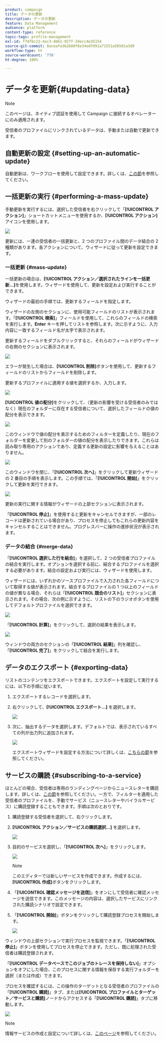 ```yaml
---
product: campaign
title: データの更新
description: データの更新
feature: Data Management
audience: platform
content-type: reference
topic-tags: profile-management
exl-id: f7dfbc22-4ac3-4b61-927f-34ecc4e35154
source-git-commit: 8aceafa362b80f6e34edfd91a71551a58501a3d0
workflow-type: ht
source-wordcount: '776'
ht-degree: 100%

---
```


# データを更新{#updating-data}

>[!NOTE]
>
>このページは、ネイティブ認証を使用して Campaign に接続するオペレーターにのみ適用されます。

受信者のプロファイルにリンクされているデータは、手動または自動で更新できます。

## 自動更新の設定 {#setting-up-an-automatic-update}

自動更新は、ワークフローを使用して設定できます。詳しくは、[この節](../../workflow/using/update-data.md)を参照してください。

## 一括更新の実行 {#performing-a-mass-update}

手動更新を実行するには、選択した受信者を右クリックして「**[!UICONTROL アクション]**」ショートカットメニューを使用するか、**[!UICONTROL アクション]**&#x200B;アイコンを使用します。

![](assets/s_ncs_user_action_icon.png)

更新には、一連の受信者の一括更新と、2 つのプロファイル間のデータ結合の 2 種類があります。各アクションについて、ウィザードに従って更新を設定できます。

### 一括更新 {#mass-update}

一括更新の場合は、**[!UICONTROL アクション／選択されたラインを一括更新...]**&#x200B;を使用します。ウィザードを使用して、更新を設定および実行することができます。

ウィザードの最初の手順では、更新するフィールドを指定します。

ウィザードの左側のセクションに、使用可能フィールドのリストが表示されます。「**[!UICONTROL 検索]**」フィールドを使用して、これらのフィールドの検索を実行します。**Enter** キーを押してリストを参照します。次に示すように、入力内容に一致するフィールド名が太字で表示されます。

更新するフィールドをダブルクリックすると、それらのフィールドがウィザードの右側のセクションに表示されます。

![](assets/s_ncs_user_update_wizard01_1.png)

エラーが発生した場合は、**[!UICONTROL 削除]**&#x200B;ボタンを使用して、更新するフィールドのリストからフィールドを削除します。

更新するプロファイルに適用する値を選択するか、入力します。

![](assets/s_ncs_user_update_wizard01_12.png)

**[!UICONTROL 値の配分]**&#x200B;をクリックして、（更新の影響を受ける受信者のみではなく）現在のフォルダーに存在する受信者について、選択したフィールドの値の配分を表示できます。

![](assets/s_ncs_user_update_wizard01_2.png)

このウィンドウで値の配分を表示するためのフィルターを定義したり、現在のフォルダーを変更して別のフォルダーの値の配分を表示したりできます。これらは読み取り専用のアクションであり、定義する更新の設定に影響を与えることはありません。

![](assets/s_ncs_user_update_wizard01_3.png)

このウィンドウを閉じ、「**[!UICONTROL 次へ]**」をクリックして更新ウィザードの 2 番目の手順を表示します。この手順では、「**[!UICONTROL 開始]**」をクリックして更新を実行できます。

![](assets/s_ncs_user_update_wizard01_4.png)

更新の実行に関する情報がウィザードの上部セクションに表示されます。

「**[!UICONTROL 停止]**」を使用すると更新をキャンセルできますが、一部のレコードは更新されている場合があり、プロセスを停止してもこれらの更新内容をキャンセルすることはできません。プログレスバーに操作の進捗状況が表示されます。

### データの結合 {#merge-data}

「**[!UICONTROL 選択した行を結合]**」を選択して、2 つの受信者プロファイルの結合を実行します。オプションを選択する前に、結合するプロファイルを選択する必要があります。結合の設定および実行には、ウィザードを使用します。

ウィザードには、いずれかのソースプロファイルで入力された各フィールドについて取得する値が表示されます。結合するプロファイルの 1 つ以上のフィールドの値が異なる場合、それらは「**[!UICONTROL 競合のリスト]**」セクションに表示されます。その場合、次の例に示すように、リストの下のラジオボタンを使用してデフォルトプロファイルを選択できます。

![](assets/s_ncs_user_merge_wizard01_1.png)

「**[!UICONTROL 計算]**」をクリックして、選択の結果を表示します。

![](assets/s_ncs_user_merge_wizard01_2.png)

ウィンドウの両方のセクションの「**[!UICONTROL 結果]**」列を確認し、「**[!UICONTROL 完了]**」をクリックして結合を実行します。

## データのエクスポート {#exporting-data}

リストのコンテンツをエクスポートできます。エクスポートを設定して実行するには、以下の手順に従います。

1. エクスポートするレコードを選択します。
1. 右クリックして、**[!UICONTROL エクスポート...]** を選択します。

   ![](assets/s_ncs_user_export_list.png)

1. 次に、抽出するデータを選択します。デフォルトでは、表示されているすべての列が出力列に追加されます。

   ![](assets/s_ncs_user_export_list_start.png)

   エクスポートウィザードを設定する方法について詳しくは、[こちらの節](../../platform/using/executing-export-jobs.md)を参照してください。

## サービスの購読 {#subscribing-to-a-service}

ほとんどの場合、受信者は専用のランディングページからニュースレターを購読します。詳しくは、[この節](../../delivery/using/managing-subscriptions.md)を参照してください。一方で、フィルターを適用した受信者のプロファイルを、手動でサービス（ニュースレターやバイラルサービス）に購読登録することもできます。手順は次のとおりです。

1. 購読登録する受信者を選択して、右クリックします。
1. **[!UICONTROL アクション／サービスの購読選択...]** を選択します。

   ![](assets/s_ncs_user_selection_subscribe_service.png)

1. 目的のサービスを選択し、「**[!UICONTROL 次へ]**」をクリックします。

   ![](assets/s_ncs_user_selection_subscribe_service_2.png)

   >[!NOTE]
   >
   >このエディターでは新しいサービスを作成できます。作成するには、**[!UICONTROL 作成]**&#x200B;ボタンをクリックします。

1. 「**[!UICONTROL 確認メッセージを送信]**」をオンにして受信者に確認メッセージを送信できます。このメッセージの内容は、選択したサービスにリンクされた購読シナリオで設定できます。
1. 「**[!UICONTROL 開始]**」ボタンをクリックして購読登録プロセスを開始します。

   ![](assets/s_ncs_user_selection_subscribe_service_3.png)

ウィンドウの上部セクションで実行プロセスを監視できます。「**[!UICONTROL 停止]**」ボタンを使用してプロセスを停止できます。ただし、既に処理された受信者は購読登録されます。

「**[!UICONTROL データベースでこのジョブのトレースを保持しない]**」オプションをオフにした場合、このプロセスに関する情報を保存する実行フォルダーを選択（または作成）できます。

プロセスを確認するには、この操作のターゲットとなる受信者のプロファイルの「**[!UICONTROL 購読]**」タブ、または&#x200B;**[!UICONTROL プロファイルとターゲット／サービスと購読]**&#x200B;ノードからアクセスする「**[!UICONTROL 購読]**」タブに移動します。

![](assets/s_ncs_user_selection_subscribe_service_4.png)

>[!NOTE]
>
>情報サービスの作成と設定について詳しくは、[このページ](../../delivery/using/managing-subscriptions.md)を参照してください。
